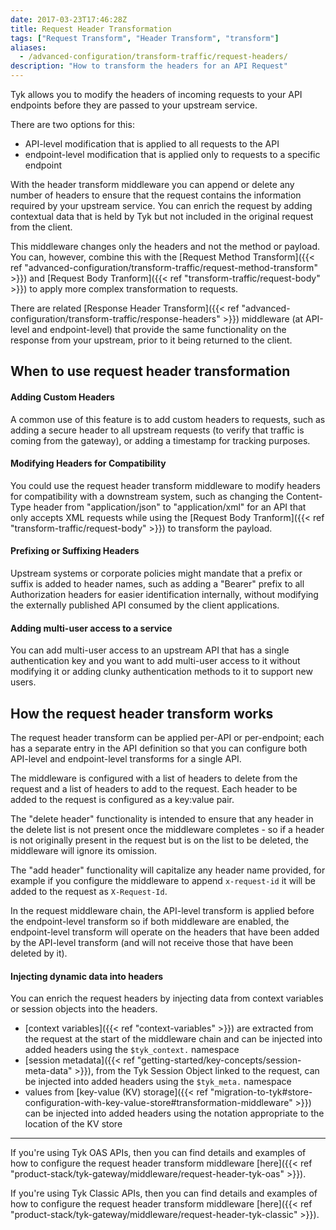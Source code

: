 ```yaml
---
date: 2017-03-23T17:46:28Z
title: Request Header Transformation
tags: ["Request Transform", "Header Transform", "transform"]
aliases:
  - /advanced-configuration/transform-traffic/request-headers/
description: "How to transform the headers for an API Request"
---
```


Tyk allows you to modify the headers of incoming requests to your API endpoints before they are passed to your upstream service.

There are two options for this:
- API-level modification that is applied to all requests to the API
- endpoint-level modification that is applied only to requests to a specific endpoint

With the header transform middleware you can append or delete any number of headers to ensure that the request contains the information required by your upstream service. You can enrich the request by adding contextual data that is held by Tyk but not included in the original request from the client.

This middleware changes only the headers and not the method or payload. You can, however, combine this with the [Request Method Transform]({{< ref "advanced-configuration/transform-traffic/request-method-transform" >}}) and [Request Body Tranform]({{< ref "transform-traffic/request-body" >}}) to apply more complex transformation to requests.

There are related [Response Header Transform]({{< ref "advanced-configuration/transform-traffic/response-headers" >}}) middleware (at API-level and endpoint-level) that provide the same functionality on the response from your upstream, prior to it being returned to the client.

## When to use request header transformation

#### Adding Custom Headers

A common use of this feature is to add custom headers to requests, such as adding a secure header to all upstream requests (to verify that traffic is coming from the gateway), or adding a timestamp for tracking purposes.

#### Modifying Headers for Compatibility

You could use the request header transform middleware to modify headers for compatibility with a downstream system, such as changing the Content-Type header from "application/json" to "application/xml" for an API that only accepts XML requests while using the [Request Body Tranform]({{< ref "transform-traffic/request-body" >}}) to transform the payload.

#### Prefixing or Suffixing Headers

Upstream systems or corporate policies might mandate that a prefix or suffix is added to header names, such as adding a "Bearer" prefix to all Authorization headers for easier identification internally, without modifying the externally published API consumed by the client applications.

#### Adding multi-user access to a service

You can add multi-user access to an upstream API that has a single authentication key and you want to add multi-user access to it without modifying it or adding clunky authentication methods to it to support new users.

## How the request header transform works

The request header transform can be applied per-API or per-endpoint; each has a separate entry in the API definition so that you can configure both API-level and endpoint-level transforms for a single API.

The middleware is configured with a list of headers to delete from the request and a list of headers to add to the request. Each header to be added to the request is configured as a key:value pair.

The "delete header" functionality is intended to ensure that any header in the delete list is not present once the middleware completes - so if a header is not originally present in the request but is on the list to be deleted, the middleware will ignore its omission.

The "add header" functionality will capitalize any header name provided, for example if you configure the middleware to append `x-request-id` it will be added to the request as `X-Request-Id`.

In the request middleware chain, the API-level transform is applied before the endpoint-level transform so if both middleware are enabled, the endpoint-level transform will operate on the headers that have been added by the API-level transform (and will not receive those that have been deleted by it).

#### Injecting dynamic data into headers

You can enrich the request headers by injecting data from context variables or session objects into the headers.
- [context variables]({{< ref "context-variables" >}}) are extracted from the request at the start of the middleware chain and can be injected into added headers using the `$tyk_context.` namespace
- [session metadata]({{< ref "getting-started/key-concepts/session-meta-data" >}}), from the Tyk Session Object linked to the request, can be injected into added headers using the `$tyk_meta.` namespace
- values from [key-value (KV) storage]({{< ref "migration-to-tyk#store-configuration-with-key-value-store#transformation-middleware" >}}) can be injected into added headers using the notation appropriate to the location of the KV store

<hr>

If you're using Tyk OAS APIs, then you can find details and examples of how to configure the request header transform middleware [here]({{< ref "product-stack/tyk-gateway/middleware/request-header-tyk-oas" >}}).

If you're using Tyk Classic APIs, then you can find details and examples of how to configure the request header transform middleware [here]({{< ref "product-stack/tyk-gateway/middleware/request-header-tyk-classic" >}}).

<!-- proposed "summary box" to be shown graphically on each middleware page
 ## Request Header Transform middleware summary
  - The Request Header Transform is an optional stage in Tyk's API Request processing chain, sitting between the [TBC]() and [TBC]() middleware.
  - The Request Header Transform can be configured at the per-endpoint or per-API level within the API Definition and is supported by the API Designer within the Tyk Dashboard. 
 -->

